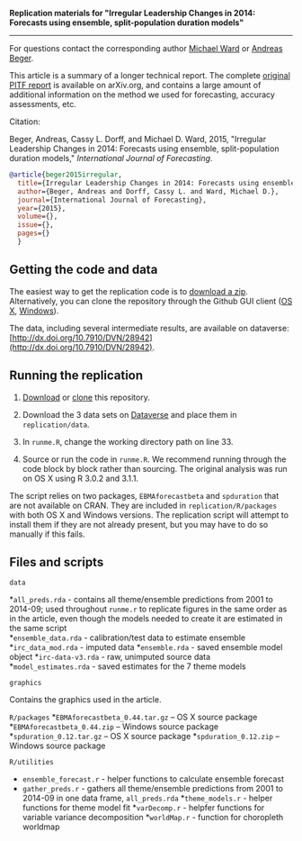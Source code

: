 **Replication materials for 
"Irregular Leadership Changes in 2014: Forecasts using ensemble, split-population duration models"**
***

For questions contact the corresponding author [Michael Ward](mailto:michael.d.ward@duke.edu) or [Andreas Beger](andreas.beger@duke.edu).

This article is a summary of a longer technical report. The complete [original PITF report](http://arxiv.org/abs/1409.7105) is available on arXiv.org, and contains a large amount of additional information on the method we used for forecasting, accuracy assessments, etc.


Citation:

Beger, Andreas, Cassy L. Dorff, and Michael D. Ward, 2015, "Irregular Leadership Changes in 2014: Forecasts using ensemble, split-population duration models," _International Journal of Forecasting_. 

```bibtex
@article{beger2015irregular,
  title={Irregular Leadership Changes in 2014: Forecasts using ensemble, split-population duration models},
  author={Beger, Andreas and Dorff, Cassy L. and Ward, Michael D.},
  journal={International Journal of Forecasting},
  year={2015},
  volume={},
  issue={},
  pages={}
  }    
```

Getting the code and data
-----

The easiest way to get the replication code is to [download a zip](https://github.com/andybega/ijf-ilc2014/archive/master.zip). Alternatively, you can clone the repository through the Github GUI client ([OS X](https://mac.github.com/), [Windows](https://windows.github.com/)).

The data, including several intermediate results, are available on dataverse: [http://dx.doi.org/10.7910/DVN/28942](http://dx.doi.org/10.7910/DVN/28942).


Running the replication
-----

1. [Download](https://github.com/andybega/ijf-ilc2014/archive/master.zip) or [clone](github-mac://openRepo/https://github.com/andybega/ijf-ilc2014) this repository. 

2. Download the 3 data sets on [Dataverse](http://dx.doi.org/10.7910/DVN/28942) and place them in `replication/data`.

3. In `runme.R`, change the working directory path on line 33.

4. Source or run the code in `runme.R`. We recommend running through the code block by block rather than sourcing. The original analysis was run on OS X using R 3.0.2 and 3.1.1.

The script relies on two packages, `EBMAforecastbeta` and `spduration` that are not available on CRAN. They are included in `replication/R/packages` with both OS X and Windows versions. The replication script will attempt to install them if they are not already present, but you may have to do so manually if this fails.

Files and scripts
------

`data`

*`all_preds.rda` - contains all theme/ensemble predictions from 2001 to 2014-09; used throughout `runme.r` to replicate figures in the same order as in the article, even though the models needed to create it are estimated in the same script   
*`ensemble_data.rda` - calibration/test data to estimate ensemble
*`irc_data_mod.rda` - imputed data
*`ensemble.rda` - saved ensemble model object
*`irc-data-v3.rda` - raw, unimputed source data
*`model_estimates.rda` - saved estimates for the 7 theme models

`graphics`

Contains the graphics used in the article.

`R/packages`
*`EBMAforecastbeta_0.44.tar.gz` – OS X source package
*`EBMAforecastbeta_0.44.zip` – Windows source package
*`spduration_0.12.tar.gz` – OS X source package
*`spduration_0.12.zip` – Windows source package

`R/utilities`
* `ensemble_forecast.r` - helper functions to calculate ensemble forecast
* `gather_preds.r` - gathers all theme/ensemble predictions from 2001 to 2014-09 in one data frame, `all_preds.rda`
*`theme_models.r` - helper functions for theme model fit
*`varDecomp.r` - helpfer functions for variable variance decomposition
*`worldMap.r` - function for choropleth worldmap



